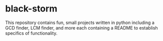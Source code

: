 # black-storm
This repository contains fun, small projects written in python including a GCD finder, LCM finder, and more each containing a README to establish specifics of functionality.

